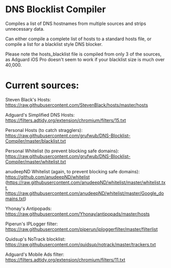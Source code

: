 # DNS Blocklist Compiler
Compiles a list of DNS hostnames from multiple sources and strips unnecessary data.

Can either compile a complete list of hosts to a standard hosts file, or compile a list for a blacklist style DNS blocker.

Please note the hosts_blacklist file is compiled from only 3 of the sources, as Adguard iOS Pro doesn't seem to work if your blacklist size is much over 40,000.

# Current sources:

Steven Black's Hosts: https://raw.githubusercontent.com/StevenBlack/hosts/master/hosts

Adguard's Simplified DNS Hosts: https://filters.adtidy.org/extension/chromium/filters/15.txt

Personal Hosts (to catch stragglers): https://raw.githubusercontent.com/grufwub/DNS-Blocklist-Compiler/master/blacklist.txt

Personal Whitelist (to prevent blocking safe domains): https://raw.githubusercontent.com/grufwub/DNS-Blocklist-Compiler/master/whitelist.txt

anudeepND Whitelist (again, to prevent blocking safe domains): https://github.com/anudeepND/whitelist (https://raw.githubusercontent.com/anudeepND/whitelist/master/whitelist.txt, https://raw.githubusercontent.com/anudeepND/whitelist/master/Google_domains.txt)

Yhonay's Antipopads: https://raw.githubusercontent.com/Yhonay/antipopads/master/hosts

Piperun's IPLogger filter: https://raw.githubusercontent.com/piperun/iploggerfilter/master/filterlist

Quidsup's NoTrack blocklist: https://raw.githubusercontent.com/quidsup/notrack/master/trackers.txt

Adguard's Mobile Ads filter: https://filters.adtidy.org/extension/chromium/filters/11.txt